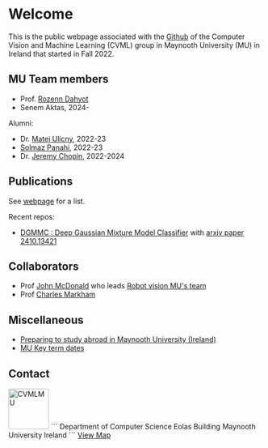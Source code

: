 # Welcome 

This is the public webpage associated with the [Github](https://github.com/CVMLmu/) of the Computer Vision and Machine Learning (CVML) group in Maynooth University (MU) in Ireland that started in Fall 2022.

## MU Team members

- Prof. [Rozenn Dahyot](https://roznn.github.io/)
- Senem Aktas, 2024-

Alumni:
- Dr. [Matej Ulicny](https://www.linkedin.com/in/matej-u-2ba562109/),  2022-23
- [Solmaz Panahi](https://www.linkedin.com/in/solmaz-panahi-418744213/), 2022-23
- Dr. [Jeremy Chopin](https://www.linkedin.com/in/jeremy-chopin/), 2022-2024


## Publications

See <a href="publications.html">webpage</a> for a list.  

Recent repos:
- [DGMMC : Deep Gaussian Mixture Model Classifier](https://github.com/CVMLmu/DGMMC/) with [arxiv paper 2410.13421](https://arxiv.org/abs/2410.13421)

## Collaborators

- Prof <a href="https://www.maynoothuniversity.ie/faculty-science-engineering/our-people/john-mcdonald" target="_blank">John McDonald</a> who leads  [Robot vision MU's team](https://github.com/robotvisionmu/)
- Prof <a href="https://www.maynoothuniversity.ie/faculty-science-engineering/our-people/charles-markham" target="_blank">Charles Markham</a>

## Miscellaneous

- [Preparing to study abroad  in Maynooth University (Ireland)](https://www.maynoothuniversity.ie/international/dates-pre-arrival-information)
- [MU Key term dates](https://www.maynoothuniversity.ie/registrar/key-term-dates)

## Contact

<img src="https://avatars.githubusercontent.com/u/129969837?s=200&v=4" width="80" alt="CVMLMU" />
```
Department of Computer Science
Eolas Building
Maynooth University
Ireland
```
<a	href="https://www.openstreetmap.org/?mlat=53.38495&amp;mlon=-6.60172#map=17/53.38382/-6.60180" target="_blank">View Map</a>
